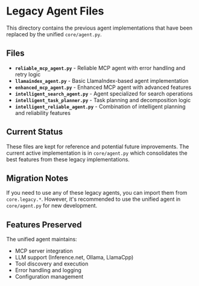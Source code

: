 # Legacy Agent Files

This directory contains the previous agent implementations that have been replaced by the unified `core/agent.py`.

## Files

- **`reliable_mcp_agent.py`** - Reliable MCP agent with error handling and retry logic
- **`llamaindex_agent.py`** - Basic LlamaIndex-based agent implementation
- **`enhanced_mcp_agent.py`** - Enhanced MCP agent with advanced features
- **`intelligent_search_agent.py`** - Agent specialized for search operations
- **`intelligent_task_planner.py`** - Task planning and decomposition logic
- **`intelligent_reliable_agent.py`** - Combination of intelligent planning and reliability features

## Current Status

These files are kept for reference and potential future improvements. The current active implementation is in `core/agent.py` which consolidates the best features from these legacy implementations.

## Migration Notes

If you need to use any of these legacy agents, you can import them from `core.legacy.*`. However, it's recommended to use the unified agent in `core/agent.py` for new development.

## Features Preserved

The unified agent maintains:
- MCP server integration
- LLM support (Inference.net, Ollama, LlamaCpp)
- Tool discovery and execution
- Error handling and logging
- Configuration management
